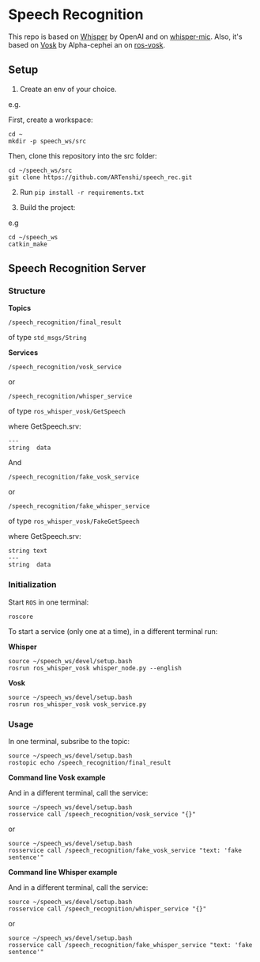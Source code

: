 # Speech Recognition
This repo is based on [Whisper](https://github.com/openai/whisper) by OpenAI and on [whisper-mic](https://github.com/mallorbc/whisper_mic).  Also, it's based on [Vosk](https://alphacephei.com/vosk/) by Alpha-cephei an on [ros-vosk](https://github.com/alphacep/ros-vosk).

## Setup

1. Create an env of your choice.

e.g.

First, create a workspace:

```
cd ~
mkdir -p speech_ws/src
```

Then, clone this repository into the src folder:

```
cd ~/speech_ws/src
git clone https://github.com/ARTenshi/speech_rec.git
```

2. Run ```pip install -r requirements.txt```

3. Build the project:

e.g 

```
cd ~/speech_ws
catkin_make
```

## Speech Recognition Server

### Structure

**Topics**

```
/speech_recognition/final_result
```

of type `std_msgs/String`


**Services**

```
/speech_recognition/vosk_service
```

or 

```
/speech_recognition/whisper_service
```

of type `ros_whisper_vosk/GetSpeech` 

where GetSpeech.srv:

```
---
string  data
```

And

```
/speech_recognition/fake_vosk_service
```

or 

```
/speech_recognition/fake_whisper_service
```

of type `ros_whisper_vosk/FakeGetSpeech` 

where GetSpeech.srv:

```
string text
---
string  data
```

### Initialization

Start `ROS` in one terminal:

```
roscore
```

To start a service (only one at a time), in a different terminal run:

**Whisper**

```
source ~/speech_ws/devel/setup.bash
rosrun ros_whisper_vosk whisper_node.py --english
```

**Vosk**

```
source ~/speech_ws/devel/setup.bash
rosrun ros_whisper_vosk vosk_service.py
```

### Usage

In one terminal, subsribe to the topic:

```
source ~/speech_ws/devel/setup.bash
rostopic echo /speech_recognition/final_result
```

**Command line Vosk example**

And in a different terminal, call the service:

```
source ~/speech_ws/devel/setup.bash
rosservice call /speech_recognition/vosk_service "{}"
```

or

```
source ~/speech_ws/devel/setup.bash
rosservice call /speech_recognition/fake_vosk_service "text: 'fake sentence'"
```

**Command line Whisper example**

And in a different terminal, call the service:

```
source ~/speech_ws/devel/setup.bash
rosservice call /speech_recognition/whisper_service "{}"
```

or

```
source ~/speech_ws/devel/setup.bash
rosservice call /speech_recognition/fake_whisper_service "text: 'fake sentence'"
```
